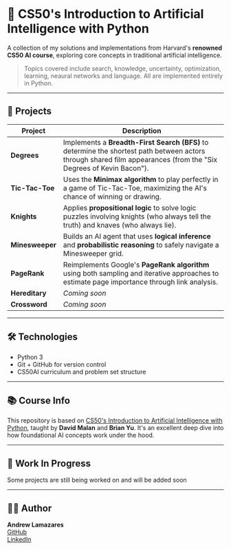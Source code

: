 # 🧠 CS50's Introduction to Artificial Intelligence with Python  
A collection of my solutions and implementations from Harvard's **renowned CS50 AI course**, exploring core concepts in traditional artificial intelligence.

> Topics covered include search, knowledge, uncertainty, optimization, learning, neaural networks and language. All are implemented entirely in Python.

---

## 📁 Projects

| Project       | Description |
|---------------|-------------|
| **Degrees**   | Implements a **Breadth-First Search (BFS)** to determine the shortest path between actors through shared film appearances (from the "Six Degrees of Kevin Bacon"). |
| **Tic-Tac-Toe** | Uses the **Minimax algorithm** to play perfectly in a game of Tic-Tac-Toe, maximizing the AI's chance of winning or drawing. |
| **Knights**   | Applies **propositional logic** to solve logic puzzles involving knights (who always tell the truth) and knaves (who always lie). |
| **Minesweeper** | Builds an AI agent that uses **logical inference** and **probabilistic reasoning** to safely navigate a Minesweeper grid. |
| **PageRank**  | Reimplements Google's **PageRank algorithm** using both sampling and iterative approaches to estimate page importance through link analysis. |
| **Hereditary** | _Coming soon_ |
| **Crossword** | _Coming soon_ |

---

## 🛠️ Technologies
- Python 3
- Git + GitHub for version control
- CS50AI curriculum and problem set structure

---

## 📚 Course Info
This repository is based on [CS50's Introduction to Artificial Intelligence with Python](https://cs50.harvard.edu/ai/), taught by **David Malan** and **Brian Yu**. It's an excellent deep dive into how foundational AI concepts work under the hood.

---

## 🚧 Work In Progress
Some projects are still being worked on and will be added soon

---

## 🧑‍💻 Author
**Andrew Lamazares**  
[GitHub](https://github.com/yourusername)  
[LinkedIn](https://www.linkedin.com/in/andrew-lamazares)
